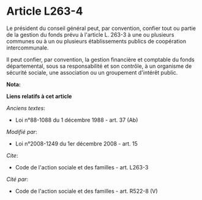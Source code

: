 # Article L263-4

Le président du conseil général peut, par convention, confier tout ou partie de la gestion du fonds prévu à l'article L.
263-3 à une ou plusieurs communes ou à un ou plusieurs établissements publics de coopération intercommunale. 

Il peut confier, par convention, la gestion financière et comptable du fonds départemental, sous sa responsabilité et son
contrôle, à un organisme de sécurité sociale, une association ou un groupement d'intérêt public.

**Nota:**



**Liens relatifs à cet article**

_Anciens textes_:

  - Loi n°88-1088 du 1 décembre 1988 - art. 37 (Ab)

_Modifié par_:

  - Loi n°2008-1249 du 1er décembre 2008 - art. 15

_Cite_:

  - Code de l'action sociale et des familles - art. L263-3

_Cité par_:

  - Code de l'action sociale et des familles - art. R522-8 (V)
